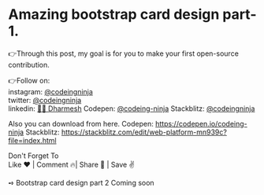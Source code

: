<h1>Amazing bootstrap card design part-1.</h1>


👉Through this post, my goal is for you to make your first open-source contribution.

👉Follow on:<br>
instagram: <a href="https://www.instagram.com/codeingninja/" target="_blank">@codeingninja</a><br>
twitter: <a href="https://twitter.com/codeingninja" target="_blank">@codeingninja</a><br>
linkedin: <a href="https://www.linkedin.com/in/designer-ds/" target="_blank">🐱‍👤 Dharmesh</a>
Codepen: <a href="https://codepen.io/codeing-ninja" target="_blank">@codeing-ninja</a>
Stackblitz: <a href="https://stackblitz.com/@codeingninja" target="_blank">@codeingninja</a>


Also you can download from here.
Codepen: https://codepen.io/codeing-ninja
Stackblitz: https://stackblitz.com/edit/web-platform-mn939c?file=index.html



Don't Forget To<br>
Like ❤️ | Comment 🔥| Share 🚀 | Save ✌️

➺ Bootstrap card design part 2 Coming soon

